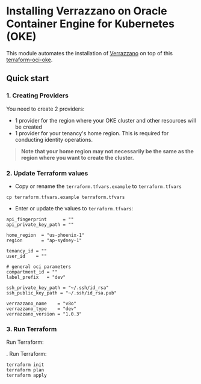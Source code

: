 [terraform-oci-oke]: https://github.com/oracle-terraform-modules/terraform-oci-oke
[verrazzano]: https://verrazzano.io

# Installing Verrazzano on Oracle Container Engine for Kubernetes (OKE)

This module automates the installation of [Verrazzano][verrazzano] on top of this [terraform-oci-oke][terraform-oci-oke].

## Quick start

### 1. Creating Providers

You need to create 2 providers:
* 1 provider for the region where your OKE cluster and other resources will be created
* 1 provider for your tenancy's home region. This is required for conducting identity operations. 

> **Note that your home region may not necessarily be the same as the region where you want to create the cluster.**

### 2. Update Terraform values

* Copy or rename the `terraform.tfvars.example` to `terraform.tfvars`

```
cp terraform.tfvars.example terraform.tfvars
```

* Enter or update the values to `terraform.tfvars`:

```
api_fingerprint      = ""
api_private_key_path = ""

home_region  = "us-phoenix-1"
region       = "ap-sydney-1"

tenancy_id = ""
user_id    = ""

# general oci parameters
compartment_id = ""
label_prefix   = "dev"

ssh_private_key_path = "~/.ssh/id_rsa"
ssh_public_key_path = "~/.ssh/id_rsa.pub"

verrazzano_name    = "v8o"
verrazzano_type    = "dev"
verrazzano_version = "1.0.3"
```

### 3. Run Terraform

Run Terraform:

. Run Terraform:

```
terraform init
terraform plan
terraform apply
```